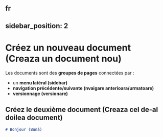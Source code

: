 fr
---
sidebar_position: 2
---

# Créez un nouveau document (Creaza un document nou)

Les documents sont des **groupes de pages** connectées par :

- un **menu latéral (sidebar)**
- **navigation précédente/suivante (nvaigare anterioara/urmatoare)**
- **versionnage (versionare)**

## Créez le deuxième document (Creaza cel de-al doilea document)

```md title="docs/hello.md"
# Bonjour (Bună)
```